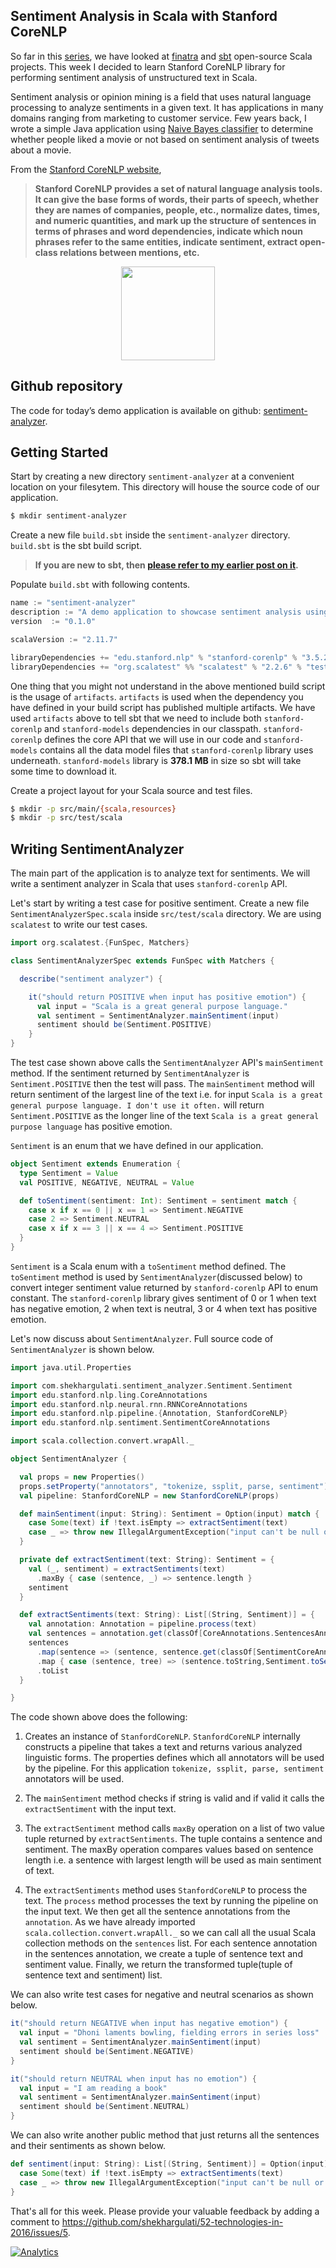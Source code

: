 Sentiment Analysis in Scala with Stanford CoreNLP
-----

So far in this [series](https://github.com/shekhargulati/52-technologies-in-2016), we have looked at [finatra](../01-finatra) and [sbt](../02-sbt) open-source Scala projects. This week I decided to learn Stanford CoreNLP library for performing sentiment analysis of unstructured text in Scala.

Sentiment analysis or opinion mining is a field that uses natural language processing to analyze sentiments in a given text. It has applications in many domains ranging from marketing to customer service. Few years back, I wrote a simple Java application using [Naive Bayes classifier](https://en.wikipedia.org/wiki/Naive_Bayes_classifier) to determine whether people liked a movie or not based on sentiment analysis of tweets about a movie.

From the [Stanford CoreNLP website](http://stanfordnlp.github.io/CoreNLP/),

> **Stanford CoreNLP provides a set of natural language analysis tools. It can give the base forms of words, their parts of speech, whether they are names of companies, people, etc., normalize dates, times, and numeric quantities, and mark up the structure of sentences in terms of phrases and word dependencies, indicate which noun phrases refer to the same entities, indicate sentiment, extract open-class relations between mentions, etc.**

<center><img src="https://avatars1.githubusercontent.com/u/3046006" width="150"></center>

## Github repository

The code for today’s demo application is available on github: [sentiment-analyzer](./sentiment-analyzer).

## Getting Started

Start by creating a new directory `sentiment-analyzer` at a convenient location on your filesytem. This directory will house the source code of our application.

```bash
$ mkdir sentiment-analyzer
```

Create a new file `build.sbt` inside the `sentiment-analyzer` directory. `build.sbt` is the sbt build script.
> **If you are new to sbt, then [please refer to my earlier post on it](../02-sbt/README.md).**

Populate `build.sbt` with following contents.

```scala
name := "sentiment-analyzer"
description := "A demo application to showcase sentiment analysis using Stanford CoreNLP and Scala"
version  := "0.1.0"

scalaVersion := "2.11.7"

libraryDependencies += "edu.stanford.nlp" % "stanford-corenlp" % "3.5.2" artifacts (Artifact("stanford-corenlp", "models"), Artifact("stanford-corenlp"))
libraryDependencies += "org.scalatest" %% "scalatest" % "2.2.6" % "test"
```

One thing that you might not understand in the above mentioned build script is the usage of `artifacts`. `artifacts` is used when the dependency you have defined in your build script has published multiple artifacts. We have used `artifacts` above to tell sbt that we need to include both `stanford-corenlp` and `stanford-models` dependencies in our classpath. `stanford-corenlp` defines the core API that we will use in our code and `stanford-models` contains all the data model files that `stanford-corenlp` library uses underneath. `stanford-models` library is **378.1 MB** in size so sbt will take some time to download it.

Create a project layout for your Scala source and test files.

```bash
$ mkdir -p src/main/{scala,resources}
$ mkdir -p src/test/scala
```

## Writing SentimentAnalyzer

The main part of the application is to analyze text for sentiments. We will write a sentiment analyzer in Scala that uses `stanford-corenlp` API.

Let's start by writing a test case for positive sentiment. Create a new file `SentimentAnalyzerSpec.scala` inside `src/test/scala` directory. We are using `scalatest` to write our test cases.

```scala
import org.scalatest.{FunSpec, Matchers}

class SentimentAnalyzerSpec extends FunSpec with Matchers {

  describe("sentiment analyzer") {

    it("should return POSITIVE when input has positive emotion") {
      val input = "Scala is a great general purpose language."
      val sentiment = SentimentAnalyzer.mainSentiment(input)
      sentiment should be(Sentiment.POSITIVE)
    }
}
```

The test case shown above calls the `SentimentAnalyzer` API's `mainSentiment` method. If the sentiment returned by `SentimentAnalyzer` is `Sentiment.POSITIVE` then the test will pass. The `mainSentiment` method will return sentiment of the largest line of the text i.e. for input `Scala is a great general purpose language. I don't use it often.` will return `Sentiment.POSITIVE` as the longer line of the text `Scala is a great general purpose language` has positive emotion.

`Sentiment` is an enum that we have defined in our application.

```scala
object Sentiment extends Enumeration {
  type Sentiment = Value
  val POSITIVE, NEGATIVE, NEUTRAL = Value

  def toSentiment(sentiment: Int): Sentiment = sentiment match {
    case x if x == 0 || x == 1 => Sentiment.NEGATIVE
    case 2 => Sentiment.NEUTRAL
    case x if x == 3 || x == 4 => Sentiment.POSITIVE
  }
}
```

`Sentiment` is a Scala enum with a `toSentiment` method defined. The `toSentiment` method is used by `SentimentAnalyzer`(discussed below) to convert integer sentiment value returned by `stanford-corenlp` API to enum constant. The `stanford-corenlp` library gives sentiment of 0 or 1 when text has negative emotion, 2 when text is neutral, 3 or 4 when text has positive emotion.

Let's now discuss about `SentimentAnalyzer`. Full source code of `SentimentAnalyzer` is shown below.

```scala
import java.util.Properties

import com.shekhargulati.sentiment_analyzer.Sentiment.Sentiment
import edu.stanford.nlp.ling.CoreAnnotations
import edu.stanford.nlp.neural.rnn.RNNCoreAnnotations
import edu.stanford.nlp.pipeline.{Annotation, StanfordCoreNLP}
import edu.stanford.nlp.sentiment.SentimentCoreAnnotations

import scala.collection.convert.wrapAll._

object SentimentAnalyzer {

  val props = new Properties()
  props.setProperty("annotators", "tokenize, ssplit, parse, sentiment")
  val pipeline: StanfordCoreNLP = new StanfordCoreNLP(props)

  def mainSentiment(input: String): Sentiment = Option(input) match {
    case Some(text) if !text.isEmpty => extractSentiment(text)
    case _ => throw new IllegalArgumentException("input can't be null or empty")
  }

  private def extractSentiment(text: String): Sentiment = {
    val (_, sentiment) = extractSentiments(text)
      .maxBy { case (sentence, _) => sentence.length }
    sentiment
  }

  def extractSentiments(text: String): List[(String, Sentiment)] = {
    val annotation: Annotation = pipeline.process(text)
    val sentences = annotation.get(classOf[CoreAnnotations.SentencesAnnotation])
    sentences
      .map(sentence => (sentence, sentence.get(classOf[SentimentCoreAnnotations.SentimentAnnotatedTree])))
      .map { case (sentence, tree) => (sentence.toString,Sentiment.toSentiment(RNNCoreAnnotations.getPredictedClass(tree))) }
      .toList
  }

}
```

The code shown above does the following:

1. Creates an instance of `StanfordCoreNLP`. `StanfordCoreNLP` internally constructs a pipeline that takes a text and returns various analyzed linguistic forms. The properties defines which all annotators will be used by the pipeline. For this application `tokenize, ssplit, parse, sentiment` annotators will be used.

2. The `mainSentiment` method checks if string is valid and if valid it calls the `extractSentiment` with the input text.

3. The `extractSentiment` method calls `maxBy` operation on a list of two value tuple returned by `extractSentiments`. The tuple contains a sentence and sentiment. The maxBy operation compares values based on sentence length i.e. a sentence with largest length will be used as main sentiment of text.

4. The `extractSentiments` method uses `StanfordCoreNLP` to process the text. The `process` method processes the text by running the pipeline on the input text. We then get all the sentence annotations from the `annotation`. As we have already imported `scala.collection.convert.wrapAll._` so we can call all the usual Scala collection methods on the `sentences` list. For each sentence annotation in the sentences annotation, we create a tuple of sentence text and sentiment value. Finally, we return the transformed tuple(tuple of sentence text and sentiment) list.

We can also write test cases for negative and neutral scenarios as shown below.

```scala
it("should return NEGATIVE when input has negative emotion") {
  val input = "Dhoni laments bowling, fielding errors in series loss"
  val sentiment = SentimentAnalyzer.mainSentiment(input)
  sentiment should be(Sentiment.NEGATIVE)
}

it("should return NEUTRAL when input has no emotion") {
  val input = "I am reading a book"
  val sentiment = SentimentAnalyzer.mainSentiment(input)
  sentiment should be(Sentiment.NEUTRAL)
}
```

We can also write another public method that just returns all the sentences and their sentiments as shown below.

```scala
def sentiment(input: String): List[(String, Sentiment)] = Option(input) match {
  case Some(text) if !text.isEmpty => extractSentiments(text)
  case _ => throw new IllegalArgumentException("input can't be null or empty")
}
```

That's all for this week. Please provide your valuable feedback by adding a comment to https://github.com/shekhargulati/52-technologies-in-2016/issues/5.

[![Analytics](https://ga-beacon.appspot.com/UA-59411913-2/shekhargulati/52-technologies-in-2016/03-stanford-corenlp)](https://github.com/igrigorik/ga-beacon)
